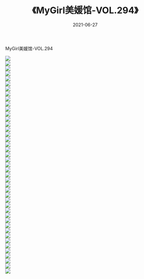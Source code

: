 ﻿---
layout: post
title:  《MyGirl美媛馆-VOL.294》
date:   2021-06-27
img: http://img.660000.xyz/Sharelink/网络美图/2021/MyGirl美媛馆-VOL.294/000.jpg
categories: [美女, 清纯, 唯美]
---

MyGirl美媛馆-VOL.294

  ![](http://img.660000.xyz/Sharelink/网络美图/2021/MyGirl美媛馆-VOL.294/001.jpg) <br> ![](http://img.660000.xyz/Sharelink/网络美图/2021/MyGirl美媛馆-VOL.294/002.jpg) <br> ![](http://img.660000.xyz/Sharelink/网络美图/2021/MyGirl美媛馆-VOL.294/003.jpg) <br> ![](http://img.660000.xyz/Sharelink/网络美图/2021/MyGirl美媛馆-VOL.294/004.jpg) <br> ![](http://img.660000.xyz/Sharelink/网络美图/2021/MyGirl美媛馆-VOL.294/005.jpg) <br> ![](http://img.660000.xyz/Sharelink/网络美图/2021/MyGirl美媛馆-VOL.294/006.jpg) <br> ![](http://img.660000.xyz/Sharelink/网络美图/2021/MyGirl美媛馆-VOL.294/007.jpg) <br> ![](http://img.660000.xyz/Sharelink/网络美图/2021/MyGirl美媛馆-VOL.294/008.jpg) <br> ![](http://img.660000.xyz/Sharelink/网络美图/2021/MyGirl美媛馆-VOL.294/009.jpg) <br> ![](http://img.660000.xyz/Sharelink/网络美图/2021/MyGirl美媛馆-VOL.294/010.jpg) <br> ![](http://img.660000.xyz/Sharelink/网络美图/2021/MyGirl美媛馆-VOL.294/011.jpg) <br> ![](http://img.660000.xyz/Sharelink/网络美图/2021/MyGirl美媛馆-VOL.294/012.jpg) <br> ![](http://img.660000.xyz/Sharelink/网络美图/2021/MyGirl美媛馆-VOL.294/013.jpg) <br> ![](http://img.660000.xyz/Sharelink/网络美图/2021/MyGirl美媛馆-VOL.294/014.jpg) <br> ![](http://img.660000.xyz/Sharelink/网络美图/2021/MyGirl美媛馆-VOL.294/015.jpg) <br> ![](http://img.660000.xyz/Sharelink/网络美图/2021/MyGirl美媛馆-VOL.294/016.jpg) <br> ![](http://img.660000.xyz/Sharelink/网络美图/2021/MyGirl美媛馆-VOL.294/017.jpg) <br> ![](http://img.660000.xyz/Sharelink/网络美图/2021/MyGirl美媛馆-VOL.294/018.jpg) <br> ![](http://img.660000.xyz/Sharelink/网络美图/2021/MyGirl美媛馆-VOL.294/019.jpg) <br> ![](http://img.660000.xyz/Sharelink/网络美图/2021/MyGirl美媛馆-VOL.294/020.jpg) <br> ![](http://img.660000.xyz/Sharelink/网络美图/2021/MyGirl美媛馆-VOL.294/021.jpg) <br> ![](http://img.660000.xyz/Sharelink/网络美图/2021/MyGirl美媛馆-VOL.294/022.jpg) <br> ![](http://img.660000.xyz/Sharelink/网络美图/2021/MyGirl美媛馆-VOL.294/023.jpg) <br> ![](http://img.660000.xyz/Sharelink/网络美图/2021/MyGirl美媛馆-VOL.294/024.jpg) <br> ![](http://img.660000.xyz/Sharelink/网络美图/2021/MyGirl美媛馆-VOL.294/025.jpg) <br> ![](http://img.660000.xyz/Sharelink/网络美图/2021/MyGirl美媛馆-VOL.294/026.jpg) <br> ![](http://img.660000.xyz/Sharelink/网络美图/2021/MyGirl美媛馆-VOL.294/027.jpg) <br> ![](http://img.660000.xyz/Sharelink/网络美图/2021/MyGirl美媛馆-VOL.294/028.jpg) <br> ![](http://img.660000.xyz/Sharelink/网络美图/2021/MyGirl美媛馆-VOL.294/029.jpg) <br> ![](http://img.660000.xyz/Sharelink/网络美图/2021/MyGirl美媛馆-VOL.294/030.jpg) <br> ![](http://img.660000.xyz/Sharelink/网络美图/2021/MyGirl美媛馆-VOL.294/031.jpg) <br> ![](http://img.660000.xyz/Sharelink/网络美图/2021/MyGirl美媛馆-VOL.294/032.jpg) <br> ![](http://img.660000.xyz/Sharelink/网络美图/2021/MyGirl美媛馆-VOL.294/033.jpg) <br> ![](http://img.660000.xyz/Sharelink/网络美图/2021/MyGirl美媛馆-VOL.294/034.jpg) <br> ![](http://img.660000.xyz/Sharelink/网络美图/2021/MyGirl美媛馆-VOL.294/035.jpg) <br> ![](http://img.660000.xyz/Sharelink/网络美图/2021/MyGirl美媛馆-VOL.294/036.jpg) <br> ![](http://img.660000.xyz/Sharelink/网络美图/2021/MyGirl美媛馆-VOL.294/037.jpg) <br> ![](http://img.660000.xyz/Sharelink/网络美图/2021/MyGirl美媛馆-VOL.294/038.jpg) <br> ![](http://img.660000.xyz/Sharelink/网络美图/2021/MyGirl美媛馆-VOL.294/039.jpg) <br> ![](http://img.660000.xyz/Sharelink/网络美图/2021/MyGirl美媛馆-VOL.294/040.jpg) <br> ![](http://img.660000.xyz/Sharelink/网络美图/2021/MyGirl美媛馆-VOL.294/041.jpg) <br> ![](http://img.660000.xyz/Sharelink/网络美图/2021/MyGirl美媛馆-VOL.294/042.jpg) <br> ![](http://img.660000.xyz/Sharelink/网络美图/2021/MyGirl美媛馆-VOL.294/043.jpg) <br>